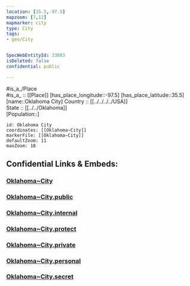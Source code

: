 ```yaml
---
location: [35.5,-97.5] 
mapzoom: [7,12] 
mapmarker: city 
type: City
tags:
- geo/City


SpocWebEntityId: 33083
isDeleted: false
confidential: public

---
```

#is_a_/Place  
#is_a_ :: [[Place]] 
[has_place_longitude::-97.5] 
[has_place_latitude::35.5] 
[name::Oklahoma City] 
Country :: [[../../../../USA]]  
State :: [[../../Oklahoma]]  
[Population::] 



```leaflet
id: Oklahoma City
coordinates: [[Oklahoma~City]] 
markerFile: [[Oklahoma~City]] 
defaultZoom: 11 
maxZoom: 18
```


## Confidential Links & Embeds: 

### [Oklahoma~City](/_Standards/Earth/Continent/America~North/USA/USA~Central/Oklahoma/counties~Oklahoma/Oklahoma-county/cities~Oklahoma-county/Oklahoma~City.md) 

### [Oklahoma~City.public](/_public/Earth/Continent/America~North/USA/USA~Central/Oklahoma/counties~Oklahoma/Oklahoma-county/cities~Oklahoma-county/Oklahoma~City.public.md) 

### [Oklahoma~City.internal](/_internal/Earth/Continent/America~North/USA/USA~Central/Oklahoma/counties~Oklahoma/Oklahoma-county/cities~Oklahoma-county/Oklahoma~City.internal.md) 

### [Oklahoma~City.protect](/_protect/Earth/Continent/America~North/USA/USA~Central/Oklahoma/counties~Oklahoma/Oklahoma-county/cities~Oklahoma-county/Oklahoma~City.protect.md) 

### [Oklahoma~City.private](/_private/Earth/Continent/America~North/USA/USA~Central/Oklahoma/counties~Oklahoma/Oklahoma-county/cities~Oklahoma-county/Oklahoma~City.private.md) 

### [Oklahoma~City.personal](/_personal/Earth/Continent/America~North/USA/USA~Central/Oklahoma/counties~Oklahoma/Oklahoma-county/cities~Oklahoma-county/Oklahoma~City.personal.md) 

### [Oklahoma~City.secret](/_secret/Earth/Continent/America~North/USA/USA~Central/Oklahoma/counties~Oklahoma/Oklahoma-county/cities~Oklahoma-county/Oklahoma~City.secret.md)

